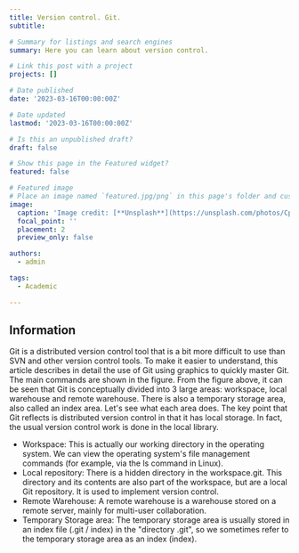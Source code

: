 ```yaml
---
title: Version control. Git.
subtitle: 

# Summary for listings and search engines
summary: Here you can learn about version control.

# Link this post with a project
projects: []

# Date published
date: '2023-03-16T00:00:00Z'

# Date updated
lastmod: '2023-03-16T00:00:00Z'

# Is this an unpublished draft?
draft: false

# Show this page in the Featured widget?
featured: false

# Featured image
# Place an image named `featured.jpg/png` in this page's folder and customize its options here.
image:
  caption: 'Image credit: [**Unsplash**](https://unsplash.com/photos/CpkOjOcXdUY)'
  focal_point: ''
  placement: 2
  preview_only: false

authors:
  - admin

tags:
  - Academic

---
```


## Information

Git is a distributed version control tool that is a bit more difficult to use than SVN and other version control tools. To make it easier to understand, this article describes in detail the use of Git using graphics to quickly master Git. The main commands are shown in the figure.
From the figure above, it can be seen that Git is conceptually divided into 3 large areas: workspace, local warehouse and remote warehouse. There is also a temporary storage area, also called an index area. Let's see what each area does. The key point that Git reflects is distributed version control in that it has local storage. In fact, the usual version control work is done in the local library.

- Workspace: This is actually our working directory in the operating system. We can view the operating system's file management commands (for example, via the ls command in Linux).
- Local repository: There is a hidden directory in the workspace.git. This directory and its contents are also part of the workspace, but are a local Git repository. It is used to implement version control.
- Remote Warehouse: A remote warehouse is a warehouse stored on a remote server, mainly for multi-user collaboration.
- Temporary Storage area: The temporary storage area is usually stored in an index file (.git / index) in the "directory .git", so we sometimes refer to the temporary storage area as an index (index).
